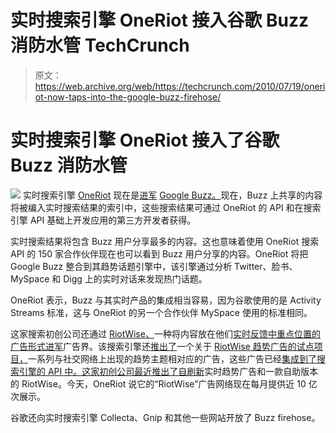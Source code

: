 # 实时搜索引擎 OneRiot 接入谷歌 Buzz 消防水管 TechCrunch

> 原文：<https://web.archive.org/web/https://techcrunch.com/2010/07/19/oneriot-now-taps-into-the-google-buzz-firehose/>

# 实时搜索引擎 OneRiot 接入了谷歌 Buzz 消防水管

![](img/741f39c7292ae3a1bfef4f18faeac9a0.png)
实时搜索引擎 [OneRiot](https://web.archive.org/web/20221231100634/http://www.oneriot.com/) 现在是[进军](https://web.archive.org/web/20221231100634/http://blog.oneriot.com/content/2010/07/oneriot-integrates-with-google-buzz-firehose/) [Google Buzz。](https://web.archive.org/web/20221231100634/https://techcrunch.com/2010/06/29/google-social-search-buzz/)现在，Buzz 上共享的内容将被编入实时搜索结果的索引中，这些搜索结果可通过 OneRiot 的 API 和在搜索引擎 API 基础上开发应用的第三方开发者获得。

实时搜索结果将包含 Buzz 用户分享最多的内容。这也意味着使用 OneRiot 搜索 API 的 150 家合作伙伴现在也可以看到 Buzz 用户分享的内容。OneRiot 将把 Google Buzz 整合到其趋势话题引擎中，该引擎通过分析 Twitter、脸书、MySpace 和 Digg 上的实时对话来发现热门话题。

OneRiot 表示，Buzz 与其实时产品的集成相当容易，因为谷歌使用的是 Activity Streams 标准，这与 OneRiot 的另一个合作伙伴 MySpace 使用的标准相同。

这家搜索初创公司还通过 [RiotWise、](https://web.archive.org/web/20221231100634/http://www.crunchbase.com/product/riotwise)一种将内容放在他们[实时反馈中重点位置的广告形式](https://web.archive.org/web/20221231100634/http://techcrunch.com/2009/05/12/twitter-is-talking-real-time-link-search-but-oneriot-is-launching-it-today/)[进军](https://web.archive.org/web/20221231100634/http://techcrunch.com/2009/09/30/oneriot-believes-it-has-a-way-to-monetize-the-realtime-web-with-riotwise/)广告界。该搜索引擎还[推出了](https://web.archive.org/web/20221231100634/http://techcrunch.com/2009/12/22/oneriot-monetizes-whats-hot-on-the-web-with-realtime-trending-ads/)一个关于 [RiotWise 趋势广告的试点项目，](https://web.archive.org/web/20221231100634/http://oneriotdevelopernetwork.com/riotwise-api/realtime-display-ad)一系列与社交网络上出现的趋势主题相对应的广告，这些广告已经[集成到了搜索引擎的 API 中。这家初创公司最近推出了](https://web.archive.org/web/20221231100634/https://techcrunch.com/2010/02/18/oneriots-new-realtime-search-api-served-up-with-a-side-of-revenue/)[自刷新](https://web.archive.org/web/20221231100634/https://techcrunch.com/2010/03/19/oneriot-rolls-out-realtime-ad-unit-that-refreshes-to-match-trending-topics/)实时趋势广告和一款自助版本的 RiotWise。今天，OneRiot 说它的“RiotWise”广告网络现在每月提供近 10 亿次展示。

谷歌还向实时搜索引擎 Collecta、Gnip 和其他一些网站开放了 Buzz firehose。